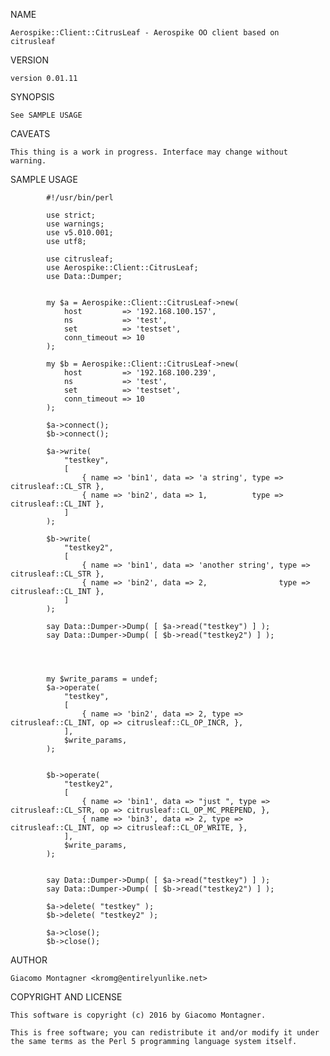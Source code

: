 NAME

    Aerospike::Client::CitrusLeaf - Aerospike OO client based on citrusleaf

VERSION

    version 0.01.11

SYNOPSIS

    See SAMPLE USAGE

CAVEATS

    This thing is a work in progress. Interface may change without warning.

SAMPLE USAGE

            #!/usr/bin/perl
    
            use strict;
            use warnings;
            use v5.010.001;
            use utf8;
    
            use citrusleaf;
            use Aerospike::Client::CitrusLeaf;
            use Data::Dumper;
    
    
            my $a = Aerospike::Client::CitrusLeaf->new(
                host         => '192.168.100.157',
                ns           => 'test',
                set          => 'testset',
                conn_timeout => 10
            );
    
            my $b = Aerospike::Client::CitrusLeaf->new(
                host         => '192.168.100.239',
                ns           => 'test',
                set          => 'testset',
                conn_timeout => 10
            );
    
            $a->connect();
            $b->connect();
    
            $a->write(
                "testkey",
                [
                    { name => 'bin1', data => 'a string', type => citrusleaf::CL_STR },
                    { name => 'bin2', data => 1,          type => citrusleaf::CL_INT },
                ]
            );
    
            $b->write(
                "testkey2",
                [
                    { name => 'bin1', data => 'another string', type => citrusleaf::CL_STR },
                    { name => 'bin2', data => 2,                type => citrusleaf::CL_INT },
                ]
            );
    
            say Data::Dumper->Dump( [ $a->read("testkey") ] );
            say Data::Dumper->Dump( [ $b->read("testkey2") ] );
    
    
    
    
            my $write_params = undef;
            $a->operate(
                "testkey",
                [
                    { name => 'bin2', data => 2, type => citrusleaf::CL_INT, op => citrusleaf::CL_OP_INCR, },
                ],
                $write_params,
            );
    
    
            $b->operate(
                "testkey2",
                [
                    { name => 'bin1', data => "just ", type => citrusleaf::CL_STR, op => citrusleaf::CL_OP_MC_PREPEND, },
                    { name => 'bin3', data => 2, type => citrusleaf::CL_INT, op => citrusleaf::CL_OP_WRITE, },
                ],
                $write_params,
            );
    
    
            say Data::Dumper->Dump( [ $a->read("testkey") ] );
            say Data::Dumper->Dump( [ $b->read("testkey2") ] );
    
            $a->delete( "testkey" );
            $b->delete( "testkey2" );
    
            $a->close();
            $b->close();

AUTHOR

    Giacomo Montagner <kromg@entirelyunlike.net>

COPYRIGHT AND LICENSE

    This software is copyright (c) 2016 by Giacomo Montagner.

    This is free software; you can redistribute it and/or modify it under
    the same terms as the Perl 5 programming language system itself.

